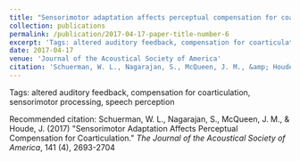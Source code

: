 ```yaml
---
title: "Sensorimotor adaptation affects perceptual compensation for coarticulation."
collection: publications
permalink: /publication/2017-04-17-paper-title-number-6
excerpt: 'Tags: altered auditory feedback, compensation for coarticulation, sensorimotor processing, speech perception'
date: 2017-04-17
venue: 'Journal of the Acoustical Society of America'
citation: 'Schuerman, W. L., Nagarajan, S., McQueen, J. M., &amp; Houde, J. (2017) &quot;Sensorimotor Adaptation Affects Perceptual Compensation for Coarticulation.&quot; <i>The Journal of the Acoustical Society of America</i>, 141 (4), 2693-2704'
---
```

Tags: altered auditory feedback, compensation for coarticulation, sensorimotor processing, speech perception

Recommended citation: Schuerman, W. L., Nagarajan, S., McQueen, J. M., & Houde, J. (2017) "Sensorimotor Adaptation Affects Perceptual Compensation for Coarticulation." <i>The Journal of the Acoustical Society of America</i>, 141 (4), 2693-2704